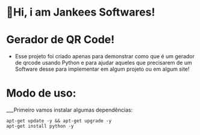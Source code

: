 # 👋Hi, i am Jankees Softwares!

# Gerador de QR Code!
   - Esse projeto foi criado apenas para demonstrar como que é um gerador de qrcode usando Python e para ajudar aqueles que precisarem de um Software desse para implementar em algum projeto ou em algum site!

# Modo de uso:
   ___Primeiro vamos instalar algumas dependências:
   
    apt-get update -y && apt-get upgrade -y
    apt-get install python -y
    
